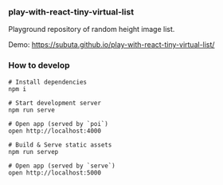 ### play-with-react-tiny-virtual-list

Playground repository of random height image list.

Demo: https://subuta.github.io/play-with-react-tiny-virtual-list/

### How to develop

```
# Install dependencies
npm i

# Start development server
npm run serve

# Open app (served by `poi`)
open http://localhost:4000

# Build & Serve static assets
npm run servep

# Open app (served by `serve`)
open http://localhost:5000
```